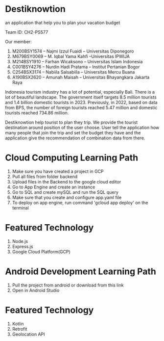 # Destiknowtion
an application that help you to plan your vacation budget

Team ID: CH2-PS577

Our member:
1. M200BSY1574 – Najmi Izzul Fuaidi – Universitas Diponegoro
2. M679BSY0069 – M. Iqbal Yama Kahfi –Universitas IPWIJA
3. M214BSY1910 – Farhan Wicaksono – Universitas Islam Indonesia
4. C001BSY4276 – Nurdin Hadi Pratama – Institut Pertanian Bogor
5. C254BSX3174 – Nabiila Salsabiila – Universitas Mercu Buana
6. A190BSX2620 – Amunah Maisah – Universitas Bhayangkara Jakarta Raya
   
Indonesia tourism industry has a lot of potential, especially Bali. There is a lot of beautiful landscape. The government itself targets 8.5 million tourists and 1.4 billion domestic tourists in 2023. Previously, in 2022, based on data from BPS, the number of foreign tourists reached 5.47 million and domestic tourists reached 734.86 million.

Destiknowtion help tourist to plan they trip. We provide the tourist destination around position of the user choose. User tell the application how many people that join the trip and set the budget they have and the application give the recommendation of combination data from there.

# Cloud Computing Learning Path
1. Make sure you have created a project in GCP
2. Pull all files from folder backend
3. Upload files in the Backend to the google cloud editor
4. Go to App Engine and create an instance
5. Go to SQL and create mySQL and run the SQL query
6. Make sure that you create and configure app.yaml file
7. To deploy on app engine, run command 'gcloud app deploy' on the terminal

# Featured Technology
1. Node.js
2. Express.js
3. Google Cloud Platform(GCP)

# Android Development Learning Path
1. Pull the project from android or download from this link
2. Open in Android Studio

# Featured Technology
1. Kotlin
2. Retrofit
3. Geolocation API

